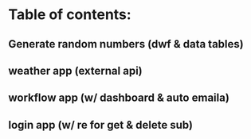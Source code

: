 # Table of contents:




## Generate random numbers (dwf & data tables)


## weather app (external api)


## workflow app (w/ dashboard & auto emaila)


## login app (w/ re for get & delete sub)

